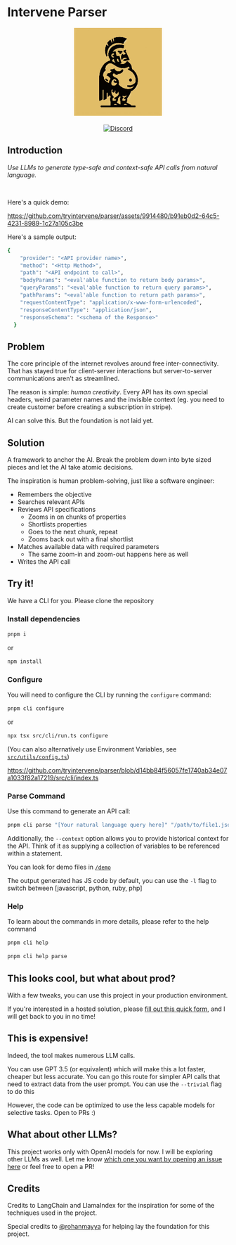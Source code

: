 # Intervene Parser

<p align="center">
  <img src="public/images/logo.jpg" alt="Intervene Parser Logo" width="200" height="200">
  <br />
  <br />
  <a href="https://discord.gg/tsgtfUEvWk">
   <img src="https://dcbadge.vercel.app/api/server/tsgtfUEvWk?compact=true&style=flat" alt="Discord"/>
  </a>
</p>



## Introduction

*Use LLMs to generate type-safe and context-safe API calls from natural language.*

<br/>

Here's a quick demo:


https://github.com/tryintervene/parser/assets/9914480/b91eb0d2-64c5-4231-8989-1c27a105c3be



Here's a sample output:
```bash
{
    "provider": "<API provider name>",
    "method": "<Http Method>",
    "path": "<API endpoint to call>",
    "bodyParams": "<eval'able function to return body params>",
    "queryParams": "<eval'able function to return query params>",
    "pathParams": "<eval'able function to return path params>",
    "requestContentType": "application/x-www-form-urlencoded",
    "responseContentType": "application/json",
    "responseSchema": "<schema of the Response>"
  }
```

## Problem

The core principle of the internet revolves around free inter-connectivity. That has stayed true for client-server interactions but server-to-server communications aren't as streamlined.

The reason is simple: *human creativity*. Every API has its own special headers, weird parameter names and the invisible context (eg. you need to create customer before creating a subscription in stripe).

AI can solve this. But the foundation is not laid yet.

## Solution

A framework to anchor the AI. Break the problem down into byte sized pieces and let the AI take atomic decisions.

The inspiration is human problem-solving, just like a software engineer:

* Remembers the objective
* Searches relevant APIs
* Reviews API specifications
  * Zooms in on chunks of properties
  * Shortlists properties
  * Goes to the next chunk, repeat
  * Zooms back out with a final shortlist
* Matches available data with required parameters
  * The same zoom-in and zoom-out happens here as well
* Writes the API call


## Try it!

We have a CLI for you. Please clone the repository

### Install dependencies

```bash
pnpm i
```
or
```bash
npm install
```

### Configure

You will need to configure the CLI by running the `configure` command:
```bash
pnpm cli configure
```
or
```bash
npx tsx src/cli/run.ts configure
```

(You can also alternatively use Environment Variables, see [`src/utils/config.ts`](https://github.com/tryintervene/parser/blob/main/src/utils/config.ts))


https://github.com/tryintervene/parser/blob/d14bb84f56057fe1740ab34e07a1033f82a17219/src/cli/index.ts

### Parse Command

Use this command to generate an API call:

```bash
pnpm cli parse "[Your natural language query here]" "/path/to/file1.json,/path/to/file2.json"
```

Additionally, the `--context` option allows you to provide historical context for the API. Think of it as supplying a collection of variables to be referenced within a statement.

You can look for demo files in [`/demo`](https://github.com/tryintervene/parser/blob/main/demo)

The output generated has JS code by default, you can use the `-l` flag to switch between [javascript, python, ruby, php]

### Help
To learn about the commands in more details, please refer to the help command

```bash
pnpm cli help
```

```bash
pnpm cli help parse
```

## This looks cool, but what about prod?

With a few tweaks, you can use this project in your production environment. 

If you're interested in a hosted solution, please [fill out this quick form](https://tally.so/r/wzMJ8a), and I will get back to you in no time!

## This is expensive!

Indeed, the tool makes numerous LLM calls.

You can use GPT 3.5 (or equivalent) which will make this a lot faster, cheaper but less accurate. You can go this route for simpler API calls that need to extract data from the user prompt. You can use the `--trivial` flag to do this

However, the code can be optimized to use the less capable models for selective tasks. Open to PRs :)

## What about other LLMs?
This project works only with OpenAI models for now. I will be exploring other LLMs as well. Let me know [which one you want by opening an issue here](https://github.com/tryintervene/parser/issues/new?title=Request%20to%20integrate%20LLM:%20[LLM]&body=Hi,%20can%20you%20please%20add%20the%20following%20LLM%20to%20the%20parser:%20) or feel free to open a PR!

## Credits

Credits to LangChain and LlamaIndex for the inspiration for some of the techniques used in the project.

Special credits to [@rohanmayya](https://github.com/rohanmayya) for helping lay the foundation for this project.
